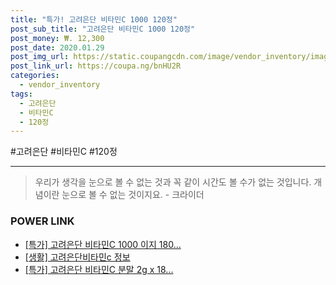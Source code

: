 ```yaml
--- 
title: "특가! 고려은단 비타민C 1000 120정" 
post_sub_title: "고려은단 비타민C 1000 120정" 
post_money: ₩. 12,300 
post_date: 2020.01.29 
post_img_url: https://static.coupangcdn.com/image/vendor_inventory/images/2017/05/30/13/9/17481429-6d9c-4625-bde3-9086bb2c4c33.jpg 
post_link_url: https://coupa.ng/bnHU2R 
categories: 
  - vendor_inventory 
tags: 
  - 고려은단 
  - 비타민C 
  - 120정 
--- 
```

  #고려은단 #비타민C #120정 
<hr> 

> 우리가 생각을 눈으로 볼 수 없는 것과 꼭 같이 시간도 볼 수가 없는 것입니다. 개념이란 눈으로 볼 수 없는 것이지요. - 크라이더 


### POWER LINK

* <a href="https://blog.naver.com/an0733/221788912269" target="_blank">[특가] 고려은단 비타민C 1000 이지 180...</a>
* <a href="https://blog.naver.com/sakai111/221762809899" target="_blank"> [생활] 고려은단비타민c 정보 </a>
* <a href="https://blog.naver.com/santokki14/221789592405" target="_blank">[특가] 고려은단 비타민C 분말 2g x 18...</a>
